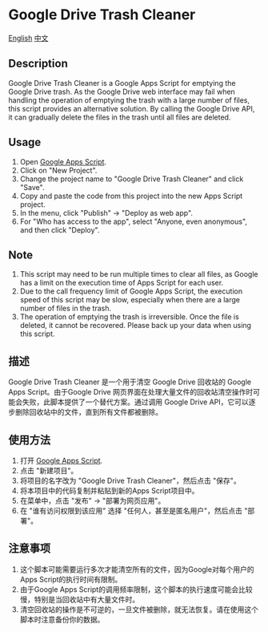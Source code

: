 # Google Drive Trash Cleaner



[English](#Description)
[中文](#描述)

<a name="english"></a>

## Description
Google Drive Trash Cleaner is a Google Apps Script for emptying the Google Drive trash. As the Google Drive web interface may fail when handling the operation of emptying the trash with a large number of files, this script provides an alternative solution. By calling the Google Drive API, it can gradually delete the files in the trash until all files are deleted.

## Usage
1. Open [Google Apps Script](https://script.google.com/).
2. Click on "New Project".
3. Change the project name to "Google Drive Trash Cleaner" and click "Save".
4. Copy and paste the code from this project into the new Apps Script project.
5. In the menu, click "Publish" -> "Deploy as web app".
6. For "Who has access to the app", select "Anyone, even anonymous", and then click "Deploy".

## Note
1. This script may need to be run multiple times to clear all files, as Google has a limit on the execution time of Apps Script for each user.
2. Due to the call frequency limit of Google Apps Script, the execution speed of this script may be slow, especially when there are a large number of files in the trash.
3. The operation of emptying the trash is irreversible. Once the file is deleted, it cannot be recovered. Please back up your data when using this script.



## 描述
Google Drive Trash Cleaner 是一个用于清空 Google Drive 回收站的 Google Apps Script。由于Google Drive 网页界面在处理大量文件的回收站清空操作时可能会失败，此脚本提供了一个替代方案。通过调用 Google Drive API，它可以逐步删除回收站中的文件，直到所有文件都被删除。

## 使用方法
1. 打开 [Google Apps Script](https://script.google.com/).
2. 点击 "新建项目"。
3. 将项目的名字改为 "Google Drive Trash Cleaner"，然后点击 "保存"。
4. 将本项目中的代码复制并粘贴到新的Apps Script项目中。
5. 在菜单中，点击 "发布" -> "部署为网页应用"。
6. 在 "谁有访问权限到该应用" 选择 "任何人，甚至是匿名用户"，然后点击 "部署"。

## 注意事项
1. 这个脚本可能需要运行多次才能清空所有的文件，因为Google对每个用户的Apps Script的执行时间有限制。
2. 由于Google Apps Script的调用频率限制，这个脚本的执行速度可能会比较慢，特别是当回收站中有大量文件时。
3. 清空回收站的操作是不可逆的，一旦文件被删除，就无法恢复。请在使用这个脚本时注意备份你的数据。

